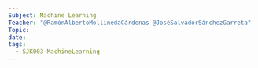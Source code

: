 ```yaml
---
Subject: Machine Learning
Teacher: "@RamónAlbertoMollinedaCárdenas @JoséSalvadorSánchezGarreta"
Topic: 
date: 
tags:
  - SJK003-MachineLearning
---
```

